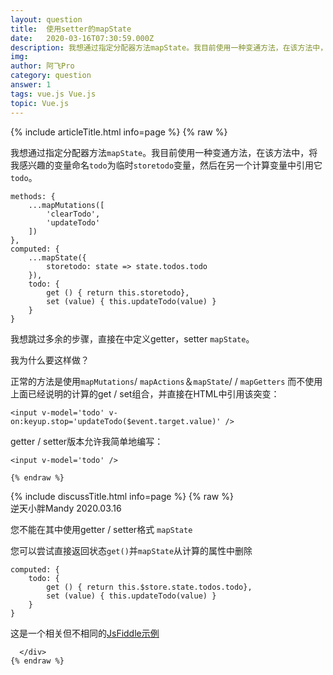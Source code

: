 ```yaml
---
layout: question
title:  使用setter的mapState
date:   2020-03-16T07:30:59.000Z
description: 我想通过指定分配器方法mapState。我目前使用一种变通方法，在该方法中，将我感兴趣的变量命名todo为临时storetodo变量，然后在另一个计算变量...
img: 
author: 阿飞Pro
category: question
answer: 1
tags: vue.js Vue.js
topic: Vue.js
---
```

<div class="article-root">
  <div class="article">
    {% include articleTitle.html info=page %}
    {% raw %}
    <div class="article-content"><p><font style="vertical-align: inherit;"><font style="vertical-align: inherit;">我想通过指定分配器方法</font></font><code>mapState</code><font style="vertical-align: inherit;"><font style="vertical-align: inherit;">。</font><font style="vertical-align: inherit;">我目前使用一种变通方法，在该方法中，将我感兴趣的变量命名</font></font><code>todo</code><font style="vertical-align: inherit;"><font style="vertical-align: inherit;">为临时</font></font><code>storetodo</code><font style="vertical-align: inherit;"><font style="vertical-align: inherit;">变量，然后在另一个计算变量中引用它</font></font><code>todo</code><font style="vertical-align: inherit;"><font style="vertical-align: inherit;">。</font></font></p>

<pre><code>methods: {<font></font>
    ...mapMutations([<font></font>
        'clearTodo',<font></font>
        'updateTodo'<font></font>
    ])<font></font>
},<font></font>
computed: {<font></font>
    ...mapState({<font></font>
        storetodo: state =&gt; state.todos.todo<font></font>
    }),<font></font>
    todo: {<font></font>
        get () { return this.storetodo},<font></font>
        set (value) { this.updateTodo(value) }<font></font>
    }<font></font>
}<font></font>
</code></pre>

<p><font style="vertical-align: inherit;"><font style="vertical-align: inherit;">我想跳过多余的步骤，直接在中定义getter，setter </font></font><code>mapState</code><font style="vertical-align: inherit;"><font style="vertical-align: inherit;">。</font></font></p>

<p><font style="vertical-align: inherit;"><font style="vertical-align: inherit;">我为什么要这样做？</font></font></p>

<p><font style="vertical-align: inherit;"><font style="vertical-align: inherit;">正常的方法是使用</font></font><code>mapMutations</code><font style="vertical-align: inherit;"><font style="vertical-align: inherit;">/ </font></font><code>mapActions</code><font style="vertical-align: inherit;"><font style="vertical-align: inherit;">＆</font></font><code>mapState</code><font style="vertical-align: inherit;"><font style="vertical-align: inherit;">/ / </font></font><code>mapGetters</code><font style="vertical-align: inherit;"><font style="vertical-align: inherit;">
而不</font><font style="vertical-align: inherit;">使用</font><font style="vertical-align: inherit;">上面已经说明的计算的get / set组合，并直接在HTML中引用该突变：</font></font></p>

<pre><code>&lt;input v-model='todo' v-on:keyup.stop='updateTodo($event.target.value)' /&gt;
</code></pre>

<p><font style="vertical-align: inherit;"><font style="vertical-align: inherit;">getter / setter版本允许我简单地编写：</font></font></p>

<pre><code>&lt;input v-model='todo' /&gt;
</code></pre></div>
    {% endraw %}
  </div>

  <div class="discuss-wrapper">
    {% include discussTitle.html info=page %}
    {% raw %}
    <div class="discuss-item">
        <div class="discuss-parent">
          <div class="discuss-meta">
            <span class="discuss-user">逆天小胖Mandy</span>
            <span class="discuss-time">2020.03.16</span>
          </div>
          <div class="discuss-comment"><p><font style="vertical-align: inherit;"><font style="vertical-align: inherit;">您不能在其中使用getter / setter格式 </font></font><code>mapState</code></p>

<p><font style="vertical-align: inherit;"><font style="vertical-align: inherit;">您可以尝试直接返回状态</font></font><code>get()</code><font style="vertical-align: inherit;"><font style="vertical-align: inherit;">并</font></font><code>mapState</code><font style="vertical-align: inherit;"><font style="vertical-align: inherit;">从计算的属性中</font><font style="vertical-align: inherit;">删除</font></font></p>

<pre><code>computed: {<font></font>
    todo: {<font></font>
        get () { return this.$store.state.todos.todo},<font></font>
        set (value) { this.updateTodo(value) }<font></font>
    }<font></font>
} <font></font>
</code></pre>

<p><font style="vertical-align: inherit;"><font style="vertical-align: inherit;">这是一个相关但不相同的</font></font><a href="https://jsfiddle.net/61eyztca/" rel="noreferrer"><font style="vertical-align: inherit;"><font style="vertical-align: inherit;">JsFiddle示例</font></font></a></p></div>
        </div>
        
      </div>
    {% endraw %}
  </div>
<div>

